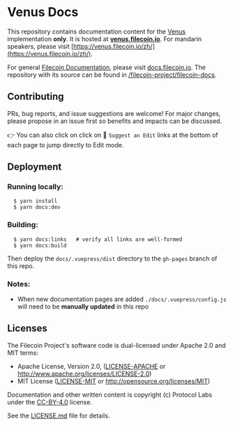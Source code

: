 # Venus Docs

This repository contains documentation content for the [Venus](https://github.com/filecoin-project/venus) implementation **only**. It is hosted at **[venus.filecoin.io](https://venus.filecoin.io)**. For mandarin speakers, please visit [https://venus.filecoin.io/zh/](https://venus.filecoin.io/zh/).

For general [Filecoin Documentation](https://docs.filecoin.io), please visit [docs.filecoin.io](https://docs.filecoin.io). The repository with its source can be found in [/filecoin-project/filecoin-docs](https://github.com/filecoin-project/filecoin-docs).


## Contributing

PRs, bug reports, and issue suggestions are welcome! For major changes, please propose in an issue first so benefits and impacts can be discussed.

👉 You can also click on click on :pencil: `Suggest an Edit` links at the bottom of each page to jump directly to Edit mode.

## Deployment

### Running locally:

```
  $ yarn install
  $ yarn docs:dev 
```

### Building:

```
  $ yarn docs:links   # verify all links are well-formed
  $ yarn docs:build
```

Then deploy the `docs/.vuepress/dist` directory to the `gh-pages` branch of this repo.

### Notes:

- When new documentation pages are added `./docs/.vuepress/config.js` will need to be **manually updated** in this repo

## Licenses

The Filecoin Project's software code is dual-licensed under Apache 2.0 and MIT terms:

- Apache License, Version 2.0, ([LICENSE-APACHE](LICENSE-APACHE) or http://www.apache.org/licenses/LICENSE-2.0)
- MIT License ([LICENSE-MIT](LICENSE-MIT) or http://opensource.org/licenses/MIT)

Documentation and other written content is copyright (c) Protocol Labs under the [CC-BY-4.0](https://creativecommons.org/licenses/by/4.0/) license.

See the [LICENSE.md](LICENSE.md) file for details.


